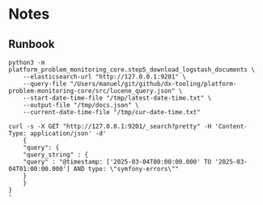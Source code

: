 # Notes

## Runbook

    python3 -m platform_problem_monitoring_core.step5_download_logstash_documents \
        --elasticsearch-url "http://127.0.0.1:9201" \
        --query-file "/Users/manuel/git/github/dx-tooling/platform-problem-monitoring-core/src/lucene_query.json" \
        --start-date-time-file "/tmp/latest-date-time.txt" \
        --output-file "/tmp/docs.json" \
        --current-date-time-file "/tmp/cur-date-time.txt"

    curl -s -X GET "http://127.0.0.1:9201/_search?pretty" -H 'Content-Type: application/json' -d'
        {
        "query": {
        "query_string" : {
        "query" : "@timestamp: ['2025-03-04T00:00:00.000' TO '2025-03-04T01:00:00.000'] AND type: \"symfony-errors\""
        }
        }
    }
    '
